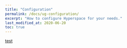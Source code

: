 ```yaml
---
title: "Configuration"
permalink: /docs/ug-configuration/
excerpt: "How to configure Hyperspace for your needs."
last_modified_at: 2020-06-20
toc: true
---
```


[test](01-ug-quick-start-guide.md)
